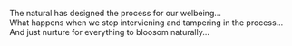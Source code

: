 The natural has designed the process for our welbeing...  
What happens when we stop interviening and tampering in the process...  
And just nurture for everything to bloosom naturally...  
